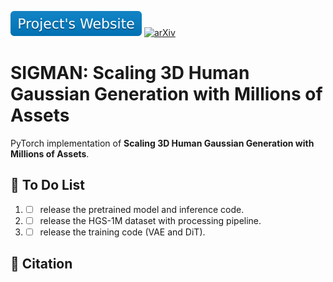 [![Website Badge](https://raw.githubusercontent.com/referit3d/referit3d/eccv/images/project_website_badge.svg)](https://yyvhang.github.io/SIGMAN_3D/)
[![arXiv](https://img.shields.io/badge/arXiv-2405.13659-b31b1b.svg?style=plastic)]()
# SIGMAN: Scaling 3D Human Gaussian Generation with Millions of Assets
PyTorch implementation of **Scaling 3D Human Gaussian Generation with Millions of Assets**.

## 📖 To Do List
1. - [ ] release the pretrained model and inference code.
2. - [ ] release the HGS-1M dataset with processing pipeline.
3. - [ ] release the training code (VAE and DiT).

## 💌 Citation
```
```